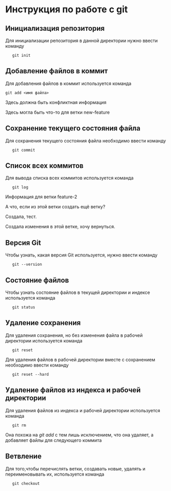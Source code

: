# Инструкция по работе с git

## Инициализация репозитория

Для инициализации репозитория в данной директории нужно ввести команду

```
   git init
```

## Добавление файлов в коммит

Для добавления файлов в коммит используется команда

```
git add <имя файла>
```
Здесь должна быть конфликтная информация

Здесь могла быть что-то для ветки new-feature

## Сохранение текущего состояния файла

Для сохранения текущего состояния файла необходимо ввести команду
```
   git commit
```
## Список всех коммитов

Для вывода списка всех коммитов используется команда
```
   git log
```
Информация для ветки feature-2

А что, если из этой ветки создать ещё ветку?

Создала, тест.

Создала изменения в этой ветке, хочу вернуться.

## Версия Git

Чтобы узнать, какая версия Git используется, нужно ввести команду 
```
   git --version
```

## Состояние файлов 

Чтобы узнать состояние файлов в текущей директории и индексе используется команда
```
   git status
```

## Удаление сохранения

Для удаления сохранения, но без изменения файла в рабочей директории используется команда
```
   git reset
```

Для удаления файлов в рабочей директории вместе с сохранением необходимо ввести команду

```
   git reset --hard
```

## Удаление файлов из индекса и рабочей директории

Для удаления файлов из индекса и рабочей директории используется команда

```
   git rm
```

Она похожа на *git add* с тем лишь исключением, что она удаляет, а добавляет файлы для следующего коммита

## Ветвление

Для того,чтобы перечислять ветки, создавать новые, удалять и переименовывать их, используется команда

```
   git checkout
```






